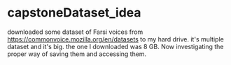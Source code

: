 # capstoneDataset_idea

downloaded some dataset of Farsi voices from https://commonvoice.mozilla.org/en/datasets to my hard drive. it's multiple dataset and it's big. the one I downloaded was 8 GB.
Now investigating the proper way of saving them and accessing them.
